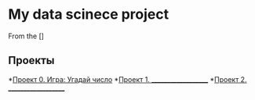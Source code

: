 # My data scinece project
From the []

## Проекты

*[Проект 0. Игра: Угадай число](___)
*[Проект 1. __________________](___)
*[Проект 2. __________________](___)
